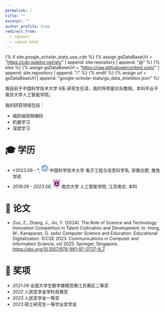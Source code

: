```yaml
---
permalink: /
title: ""
excerpt: ""
author_profile: true
redirect_from: 
  - /about/
  - /about.html
---
```


{% if site.google_scholar_stats_use_cdn %}
{% assign gsDataBaseUrl = "https://cdn.jsdelivr.net/gh/" | append: site.repository | append: "@" %}
{% else %}
{% assign gsDataBaseUrl = "https://raw.githubusercontent.com/" | append: site.repository | append: "/" %}
{% endif %}
{% assign url = gsDataBaseUrl | append: "google-scholar-stats/gs_data_shieldsio.json" %}

<span class='anchor' id='about-me'></span>

我目前于中国科学技术大学 6系 研究生在读，我的导师是刘东教授。本科毕业于南京大学人工智能学院。
 <!-- <a href='https://scholar.google.com/citations?user=79nbT9AAAAAJ'><img src="https://img.shields.io/endpoint?url={{ url | url_encode }}&logo=Google%20Scholar&labelColor=f6f6f6&color=9cf&style=flat&label=引用"></a>。 -->

我的研究领域包括：
- 端到端视频编码
- 机器学习
- 深度学习

  


<span class='anchor' id='-xl'></span>

# 🎓 学历
- *2023.09 - *, <a href="https://www.ustc.edu.cn/"><img class="svg" src="/images/ustc.svg" width="23pt"></a> 中国科学技术大学 电子工程与信息科学系, 安徽合肥, 推免学硕 
- *2019.09 - 2023.06*, <a href="https://www.nju.edu.cn/"><img class="svg" src="/images/nju.svg" width="23pt"></a> 南京大学 人工智能学院, 江苏南京, 本科
 
<span class='anchor' id='-lwzl'></span>

# 📝 论文
-	Zuo, Z., Zhang, J., Jin, Y. (2024). The Role of Science and Technology Innovation Competition in Talent Cultivation and Development. In: Hong, W., Kanaparan, G. (eds) Computer Science and Education. Educational Digitalization. ICCSE 2023. Communications in Computer and Information Science, vol 2025. Springer, Singapore. https://doi.org/10.1007/978-981-97-0737-9_7




<span class='anchor' id='-ryjx'></span>

# 🏅 奖项
- *2021.09* 全国大学生数学建模竞赛江苏赛区二等奖 
- *2022* 人民奖学金学科竞赛奖  
- *2023* 人民奖学金一等奖 
- *2023* 硕士研究生一等学业奖学金   

<!-- <span class='anchor' id='-xshy'></span>

# 🏛️ 学术会议
- *2021.10*, 全国电磁无损检测技术研讨会 暨 中国机械工程学会无损检测分会电磁专业技术大会第十一届第四次全体会议, 陕西西安, 受邀报告
- *2019.09*, 第十九届国际应用电磁学与力学会议 (ISEM 2019), 江苏南京, 海报
- *2017.10*, 第六届中国国际管道会议 (CIPC 2017), 河北廊坊

<span class='anchor' id='-gzsx'></span>

# 💻 工作实习
- *2018.05 - 2020.02*, 重庆长江轴承股份有限公司, 重庆
- *2020.11.25 - 2020.12.02*, 湖北新冶钢有限公司, 湖北黄石
- *2017.6 - 2021.1*, 制造装备数字化国家工程研究中心, 湖北武汉 -->
